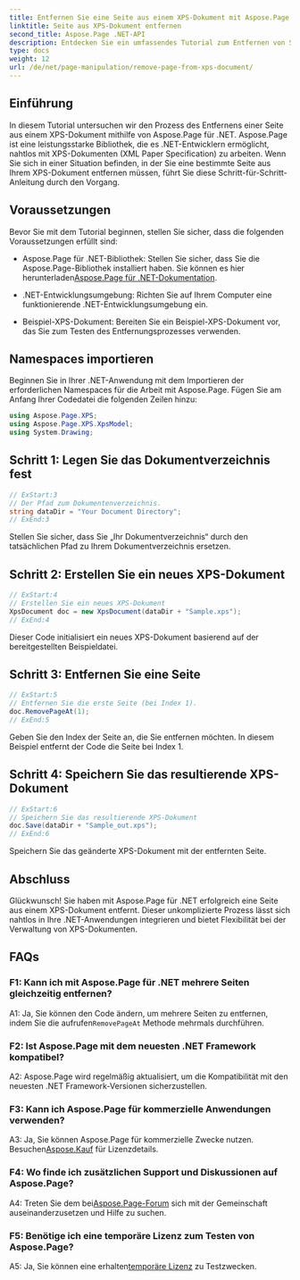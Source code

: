 ```yaml
---
title: Entfernen Sie eine Seite aus einem XPS-Dokument mit Aspose.Page für .NET
linktitle: Seite aus XPS-Dokument entfernen
second_title: Aspose.Page .NET-API
description: Entdecken Sie ein umfassendes Tutorial zum Entfernen von Seiten aus XPS-Dokumenten mit Aspose.Page für .NET. Lernen Sie Schritt für Schritt den Prozess, die Voraussetzungen und die FAQs für eine reibungslose Dokumentenbearbeitung kennen.
type: docs
weight: 12
url: /de/net/page-manipulation/remove-page-from-xps-document/
---
```

## Einführung

In diesem Tutorial untersuchen wir den Prozess des Entfernens einer Seite aus einem XPS-Dokument mithilfe von Aspose.Page für .NET. Aspose.Page ist eine leistungsstarke Bibliothek, die es .NET-Entwicklern ermöglicht, nahtlos mit XPS-Dokumenten (XML Paper Specification) zu arbeiten. Wenn Sie sich in einer Situation befinden, in der Sie eine bestimmte Seite aus Ihrem XPS-Dokument entfernen müssen, führt Sie diese Schritt-für-Schritt-Anleitung durch den Vorgang.

## Voraussetzungen

Bevor Sie mit dem Tutorial beginnen, stellen Sie sicher, dass die folgenden Voraussetzungen erfüllt sind:

-  Aspose.Page für .NET-Bibliothek: Stellen Sie sicher, dass Sie die Aspose.Page-Bibliothek installiert haben. Sie können es hier herunterladen[Aspose.Page für .NET-Dokumentation](https://reference.aspose.com/page/net/).

- .NET-Entwicklungsumgebung: Richten Sie auf Ihrem Computer eine funktionierende .NET-Entwicklungsumgebung ein.

- Beispiel-XPS-Dokument: Bereiten Sie ein Beispiel-XPS-Dokument vor, das Sie zum Testen des Entfernungsprozesses verwenden.

## Namespaces importieren

Beginnen Sie in Ihrer .NET-Anwendung mit dem Importieren der erforderlichen Namespaces für die Arbeit mit Aspose.Page. Fügen Sie am Anfang Ihrer Codedatei die folgenden Zeilen hinzu:

```csharp
using Aspose.Page.XPS;
using Aspose.Page.XPS.XpsModel;
using System.Drawing;
```

## Schritt 1: Legen Sie das Dokumentverzeichnis fest

```csharp
// ExStart:3
// Der Pfad zum Dokumentenverzeichnis.
string dataDir = "Your Document Directory";
// ExEnd:3
```

Stellen Sie sicher, dass Sie „Ihr Dokumentverzeichnis“ durch den tatsächlichen Pfad zu Ihrem Dokumentverzeichnis ersetzen.

## Schritt 2: Erstellen Sie ein neues XPS-Dokument

```csharp
// ExStart:4
// Erstellen Sie ein neues XPS-Dokument
XpsDocument doc = new XpsDocument(dataDir + "Sample.xps");
// ExEnd:4
```

Dieser Code initialisiert ein neues XPS-Dokument basierend auf der bereitgestellten Beispieldatei.

## Schritt 3: Entfernen Sie eine Seite

```csharp
// ExStart:5
// Entfernen Sie die erste Seite (bei Index 1).
doc.RemovePageAt(1);
// ExEnd:5
```

Geben Sie den Index der Seite an, die Sie entfernen möchten. In diesem Beispiel entfernt der Code die Seite bei Index 1.

## Schritt 4: Speichern Sie das resultierende XPS-Dokument

```csharp
// ExStart:6
// Speichern Sie das resultierende XPS-Dokument
doc.Save(dataDir + "Sample_out.xps");
// ExEnd:6
```

Speichern Sie das geänderte XPS-Dokument mit der entfernten Seite.

## Abschluss

Glückwunsch! Sie haben mit Aspose.Page für .NET erfolgreich eine Seite aus einem XPS-Dokument entfernt. Dieser unkomplizierte Prozess lässt sich nahtlos in Ihre .NET-Anwendungen integrieren und bietet Flexibilität bei der Verwaltung von XPS-Dokumenten.

## FAQs

### F1: Kann ich mit Aspose.Page für .NET mehrere Seiten gleichzeitig entfernen?

A1: Ja, Sie können den Code ändern, um mehrere Seiten zu entfernen, indem Sie die aufrufen`RemovePageAt` Methode mehrmals durchführen.

### F2: Ist Aspose.Page mit dem neuesten .NET Framework kompatibel?

A2: Aspose.Page wird regelmäßig aktualisiert, um die Kompatibilität mit den neuesten .NET Framework-Versionen sicherzustellen.

### F3: Kann ich Aspose.Page für kommerzielle Anwendungen verwenden?

 A3: Ja, Sie können Aspose.Page für kommerzielle Zwecke nutzen. Besuchen[Aspose.Kauf](https://purchase.aspose.com/buy) für Lizenzdetails.

### F4: Wo finde ich zusätzlichen Support und Diskussionen auf Aspose.Page?

 A4: Treten Sie dem bei[Aspose.Page-Forum](https://forum.aspose.com/c/page/39) sich mit der Gemeinschaft auseinanderzusetzen und Hilfe zu suchen.

### F5: Benötige ich eine temporäre Lizenz zum Testen von Aspose.Page?

 A5: Ja, Sie können eine erhalten[temporäre Lizenz](https://purchase.aspose.com/temporary-license/) zu Testzwecken.